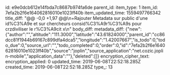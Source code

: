 id: e9e0dcb612e14fbda7c8687b974fa6de
parent_id: 
item_type: 1
item_id: 7efa2b2f6e164062816010e1023ff40b
item_updated_time: 1559497766342
title_diff: "@@ -0,0 +1,97 @@\n+Rajouter Metadata sur public d'une id%C3%A9e et sur chercheurs consid%C3%A9r%C3%A9s pour crzdiviliser le r%C3%A9cit x\n"
body_diff: 
metadata_diff: {"new":{"author":"","altitude":"111.3000","latitude":"43.61824000","parent_id":"cc86dcc81f1944b69167c899dfa4dca5","longitude":"1.42007667","is_todo":0,"todo_due":0,"source_url":"","todo_completed":0,"order":0,"id":"7efa2b2f6e164062816010e1023ff40b","source":"joplin","source_application":"net.cozic.joplin-mobile","application_data":""},"deleted":[]}
encryption_cipher_text: 
encryption_applied: 0
updated_time: 2019-06-08T22:52:18.285Z
created_time: 2019-06-08T22:52:18.285Z
type_: 13